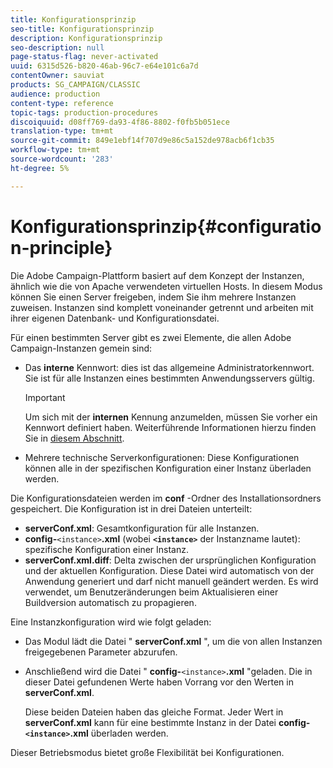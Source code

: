 ```yaml
---
title: Konfigurationsprinzip
seo-title: Konfigurationsprinzip
description: Konfigurationsprinzip
seo-description: null
page-status-flag: never-activated
uuid: 6315d526-b820-46ab-96c7-e64e101c6a7d
contentOwner: sauviat
products: SG_CAMPAIGN/CLASSIC
audience: production
content-type: reference
topic-tags: production-procedures
discoiquuid: d08ff769-da93-4f86-8802-f0fb5b051ece
translation-type: tm+mt
source-git-commit: 849e1ebf14f707d9e86c5a152de978acb6f1cb35
workflow-type: tm+mt
source-wordcount: '283'
ht-degree: 5%

---
```



# Konfigurationsprinzip{#configuration-principle}

Die Adobe Campaign-Plattform basiert auf dem Konzept der Instanzen, ähnlich wie die von Apache verwendeten virtuellen Hosts. In diesem Modus können Sie einen Server freigeben, indem Sie ihm mehrere Instanzen zuweisen. Instanzen sind komplett voneinander getrennt und arbeiten mit ihrer eigenen Datenbank- und Konfigurationsdatei.

Für einen bestimmten Server gibt es zwei Elemente, die allen Adobe Campaign-Instanzen gemein sind:

* Das **interne** Kennwort: dies ist das allgemeine Administratorkennwort. Sie ist für alle Instanzen eines bestimmten Anwendungsservers gültig.

   >[!IMPORTANT]
   >
   >Um sich mit der **internen** Kennung anzumelden, müssen Sie vorher ein Kennwort definiert haben. Weiterführende Informationen hierzu finden Sie in [diesem Abschnitt](../../installation/using/campaign-server-configuration.md#internal-identifier).

* Mehrere technische Serverkonfigurationen: Diese Konfigurationen können alle in der spezifischen Konfiguration einer Instanz überladen werden.

Die Konfigurationsdateien werden im **conf** -Ordner des Installationsordners gespeichert. Die Konfiguration ist in drei Dateien unterteilt:

* **serverConf.xml**: Gesamtkonfiguration für alle Instanzen.
* **config-**`<instance>`**.xml** (wobei **`<instance>`** der Instanzname lautet): spezifische Konfiguration einer Instanz.
* **serverConf.xml.diff**: Delta zwischen der ursprünglichen Konfiguration und der aktuellen Konfiguration. Diese Datei wird automatisch von der Anwendung generiert und darf nicht manuell geändert werden. Es wird verwendet, um Benutzeränderungen beim Aktualisieren einer Buildversion automatisch zu propagieren.

Eine Instanzkonfiguration wird wie folgt geladen:

* Das Modul lädt die Datei &quot; **serverConf.xml** &quot;, um die von allen Instanzen freigegebenen Parameter abzurufen.
* Anschließend wird die Datei &quot; **config-**`<instance>`**.xml** &quot;geladen. Die in dieser Datei gefundenen Werte haben Vorrang vor den Werten in **serverConf.xml**.

   Diese beiden Dateien haben das gleiche Format. Jeder Wert in **serverConf.xml** kann für eine bestimmte Instanz in der Datei **config-`<instance>`.xml** überladen werden.

Dieser Betriebsmodus bietet große Flexibilität bei Konfigurationen.
